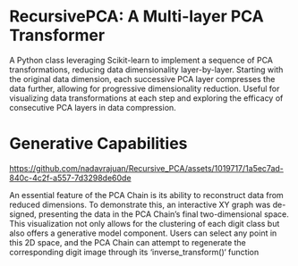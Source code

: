 # RecursivePCA: A Multi-layer PCA Transformer
A Python class leveraging Scikit-learn to implement a sequence of PCA transformations, reducing data dimensionality layer-by-layer. Starting with the original data dimension, each successive PCA layer compresses the data further, allowing for progressive dimensionality reduction. Useful for visualizing data transformations at each step and exploring the efficacy of consecutive PCA layers in data compression.

# Generative Capabilities
https://github.com/nadavrajuan/Recursive_PCA/assets/1019717/1a5ec7ad-840c-4c2f-a557-7d3298de60de

An essential feature of the PCA Chain is its ability to reconstruct data from
reduced dimensions. To demonstrate this, an interactive XY graph was de-
signed, presenting the data in the PCA Chain’s final two-dimensional space.
This visualization not only allows for the clustering of each digit class but
also offers a generative model component. Users can select any point in this
2D space, and the PCA Chain can attempt to regenerate the corresponding
digit image through its ‘inverse_transform()‘ function

